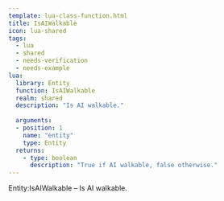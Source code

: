 ```yaml
---
template: lua-class-function.html
title: IsAIWalkable
icon: lua-shared
tags:
  - lua
  - shared
  - needs-verification
  - needs-example
lua:
  library: Entity
  function: IsAIWalkable
  realm: shared
  description: "Is AI walkable."
  
  arguments:
  - position: 1
    name: "entity"
    type: Entity
  returns:
    - type: boolean
      description: "True if AI walkable, false otherwise."
---
```


<div class="lua__search__keywords">
Entity:IsAIWalkable &#x2013; Is AI walkable.
</div>

